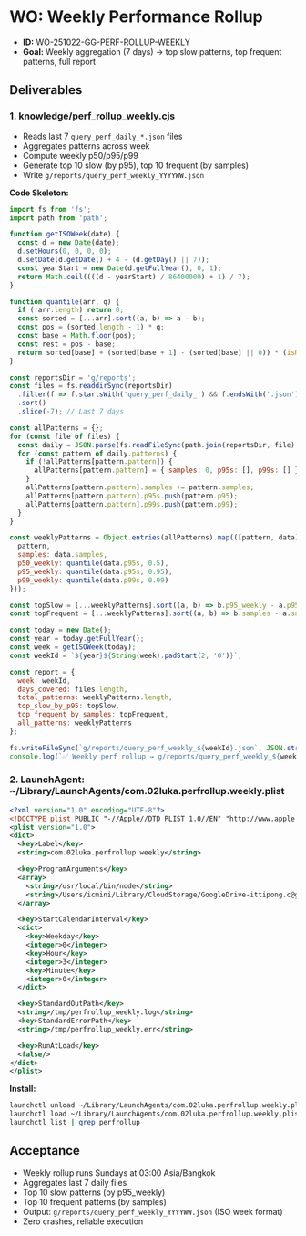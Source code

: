 # WO: Weekly Performance Rollup
- **ID:** WO-251022-GG-PERF-ROLLUP-WEEKLY
- **Goal:** Weekly aggregation (7 days) → top slow patterns, top frequent patterns, full report

## Deliverables

### 1. knowledge/perf_rollup_weekly.cjs
- Reads last 7 `query_perf_daily_*.json` files
- Aggregates patterns across week
- Compute weekly p50/p95/p99
- Generate top 10 slow (by p95), top 10 frequent (by samples)
- Write `g/reports/query_perf_weekly_YYYYWW.json`

**Code Skeleton:**
```js
import fs from 'fs';
import path from 'path';

function getISOWeek(date) {
  const d = new Date(date);
  d.setHours(0, 0, 0, 0);
  d.setDate(d.getDate() + 4 - (d.getDay() || 7));
  const yearStart = new Date(d.getFullYear(), 0, 1);
  return Math.ceil((((d - yearStart) / 86400000) + 1) / 7);
}

function quantile(arr, q) {
  if (!arr.length) return 0;
  const sorted = [...arr].sort((a, b) => a - b);
  const pos = (sorted.length - 1) * q;
  const base = Math.floor(pos);
  const rest = pos - base;
  return sorted[base] + (sorted[base + 1] - (sorted[base] || 0)) * (isNaN(rest) ? 0 : rest);
}

const reportsDir = 'g/reports';
const files = fs.readdirSync(reportsDir)
  .filter(f => f.startsWith('query_perf_daily_') && f.endsWith('.json'))
  .sort()
  .slice(-7); // Last 7 days

const allPatterns = {};
for (const file of files) {
  const daily = JSON.parse(fs.readFileSync(path.join(reportsDir, file), 'utf8'));
  for (const pattern of daily.patterns) {
    if (!allPatterns[pattern.pattern]) {
      allPatterns[pattern.pattern] = { samples: 0, p95s: [], p99s: [] };
    }
    allPatterns[pattern.pattern].samples += pattern.samples;
    allPatterns[pattern.pattern].p95s.push(pattern.p95);
    allPatterns[pattern.pattern].p99s.push(pattern.p99);
  }
}

const weeklyPatterns = Object.entries(allPatterns).map(([pattern, data]) => ({
  pattern,
  samples: data.samples,
  p50_weekly: quantile(data.p95s, 0.5),
  p95_weekly: quantile(data.p95s, 0.95),
  p99_weekly: quantile(data.p99s, 0.99)
}));

const topSlow = [...weeklyPatterns].sort((a, b) => b.p95_weekly - a.p95_weekly).slice(0, 10);
const topFrequent = [...weeklyPatterns].sort((a, b) => b.samples - a.samples).slice(0, 10);

const today = new Date();
const year = today.getFullYear();
const week = getISOWeek(today);
const weekId = `${year}${String(week).padStart(2, '0')}`;

const report = {
  week: weekId,
  days_covered: files.length,
  total_patterns: weeklyPatterns.length,
  top_slow_by_p95: topSlow,
  top_frequent_by_samples: topFrequent,
  all_patterns: weeklyPatterns
};

fs.writeFileSync(`g/reports/query_perf_weekly_${weekId}.json`, JSON.stringify(report, null, 2));
console.log(`✅ Weekly perf rollup → g/reports/query_perf_weekly_${weekId}.json`);
```

### 2. LaunchAgent: ~/Library/LaunchAgents/com.02luka.perfrollup.weekly.plist
```xml
<?xml version="1.0" encoding="UTF-8"?>
<!DOCTYPE plist PUBLIC "-//Apple//DTD PLIST 1.0//EN" "http://www.apple.com/DTDs/PropertyList-1.0.dtd">
<plist version="1.0">
<dict>
  <key>Label</key>
  <string>com.02luka.perfrollup.weekly</string>

  <key>ProgramArguments</key>
  <array>
    <string>/usr/local/bin/node</string>
    <string>/Users/icmini/Library/CloudStorage/GoogleDrive-ittipong.c@gmail.com/My Drive/02luka/02luka-repo/knowledge/perf_rollup_weekly.cjs</string>
  </array>

  <key>StartCalendarInterval</key>
  <dict>
    <key>Weekday</key>
    <integer>0</integer>
    <key>Hour</key>
    <integer>3</integer>
    <key>Minute</key>
    <integer>0</integer>
  </dict>

  <key>StandardOutPath</key>
  <string>/tmp/perfrollup_weekly.log</string>
  <key>StandardErrorPath</key>
  <string>/tmp/perfrollup_weekly.err</string>

  <key>RunAtLoad</key>
  <false/>
</dict>
</plist>
```

**Install:**
```bash
launchctl unload ~/Library/LaunchAgents/com.02luka.perfrollup.weekly.plist 2>/dev/null
launchctl load ~/Library/LaunchAgents/com.02luka.perfrollup.weekly.plist
launchctl list | grep perfrollup
```

## Acceptance
- Weekly rollup runs Sundays at 03:00 Asia/Bangkok
- Aggregates last 7 daily files
- Top 10 slow patterns (by p95_weekly)
- Top 10 frequent patterns (by samples)
- Output: `g/reports/query_perf_weekly_YYYYWW.json` (ISO week format)
- Zero crashes, reliable execution
